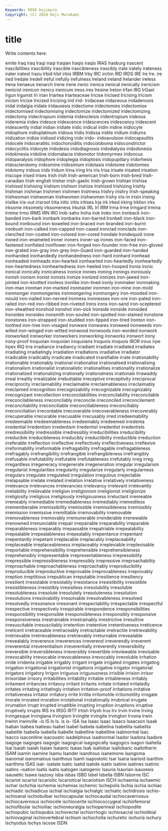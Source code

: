 ```yaml
---
Keywords: 9958 kojimura
Copyright: (C) 2024 Koji Murakami
---
```


# title

Write contents here.



emite Iraq iraq Iraqi
iraqi Iraqian Iraqis iraqis IRAS Irasburg irascent irascibilities irascibility irascible
irascibleness irascibly irate irately irateness irater iratest Irazu Irbid Irbil
irbis IRBM Irby IRC irchin IRD IRDS IRE Ire Ire.
ire ired Iredale Iredell ireful irefully irefulness Ireland ireland Irelander
ireless Irena Irenaeus irenarch Irene irene irenic irenica irenical irenically
irenicism irenicist irenicon irenics irenicum ireos ires Iresine Ireton Irfan
IRG IrGael Irgun Irgunist Iri irian Iriartea Iriarteaceae Iricise Iricised
Iricising Iricism iricism Iricize Iricized Iricizing irid irid- Iridaceae iridaceous
iridadenosis iridal iridalgia iridate iridauxesis iridectome iridectomies iridectomise iridectomised iridectomising
iridectomize iridectomized iridectomizing iridectomy iridectropium iridemia iridencleisis iridentropium irideous irideremia
irides iridesce iridescence iridescences iridescency iridescent iridescently iridial iridian iridiate
iridic iridical iridin iridine iridiocyte iridiophore iridioplatinum iridious Iridis Iridissa
iridite iridium iridiums iridization iridize iridized iridizing irido irido- iridoavulsion
iridocapsulitis iridocele iridoceratitic iridochoroiditis iridocoloboma iridoconstrictor iridocyclitis iridocyte iridodesis iridodiagnosis
iridodialysis iridodonesis iridokinesia iridoline iridomalacia iridomotor Iridomyrmex iridoncus iridoparalysis iridophore
iridoplegia iridoptosis iridopupillary iridorhexis iridosclerotomy iridosmine iridosmium iridotasis iridotome iridotomies
iridotomy iridous irids Iridum Irina iring Iris iris Irisa irisate
irisated irisation iriscope irised irises Irish irish Irish-american Irish-born Irish-bred
Irish-canadian Irish-english Irisher irish-gaelic Irish-grown Irishian Irishise Irishised Irishising Irishism
irishism Irishize Irishized Irishizing Irishly Irishman irishman Irishmen irishmen Irishness
Irishry irishry Irish-speaking Irishwoman irishwoman Irishwomen irishwomen Irishy iris-in irisin
irising irislike iris-out irisroot Irita iritic iritis iritises Irja irk
irked irking Irklion irks irksome irksomely irksomeness Irkutsk IRL Irl
IRM Irma Irme Irmgard Irmina Irmine Irmo IRMS IRN IRO
Irob-saho Iroha irok iroko iron ironback iron-banded iron-bark ironbark ironbarks
iron-barred Ironbelt iron-black iron-bound ironbound iron-boweled iron-braced iron-branded iron-burnt ironbush
iron-calked iron-capped iron-cased ironclad ironclads iron-clenched iron-coated iron-colored iron-cored Irondale
Irondequoit irone ironed iron-enameled ironer ironers ironer-up irones iron-faced iron-fastened
ironfisted ironflower iron-forged iron-founder iron-free iron-gloved iron-grated iron-gray iron-grey Iron-Guard
iron-guarded iron-handed ironhanded ironhandedly ironhandedness iron-hard ironhard ironhead ironheaded ironheads
iron-hearted ironhearted iron-heartedly ironheartedly iron-heartedness ironheartedness iron-heeled iron-hooped Ironia ironic
ironical ironically ironicalness ironice ironies ironing ironings ironiously ironish ironism
ironist ironists ironize ironized ironizes iron-jawed iron-jointed iron-knotted ironless ironlike
iron-lined ironly ironmaker ironmaking iron-man ironman iron-marked ironmaster ironmen iron-mine
iron-mold ironmonger ironmongeries ironmongering ironmongery iron-mooded iron-mould iron-nailed iron-nerved ironness
ironnesses iron-ore iron-pated iron-railed iron-red iron-ribbed iron-riveted Irons irons iron-sand
iron-sceptered iron-sheathed ironshod ironshot iron-sick Ironside ironside ironsided Ironsides ironsides
ironsmith iron-souled iron-spotted iron-stained ironstone ironstones iron-strapped iron-studded iron-tipped iron-tired
Ironton iron-toothed iron-tree iron-visaged ironware ironwares ironweed ironweeds iron-willed iron-winged
iron-witted ironwood ironwoods iron-worded ironwork ironworked ironworker ironworkers ironworking ironworks
ironwort irony irony-proof Iroquoian iroquoian iroquoians Iroquois iroquois IROR irous
irpe Irpex IRQ Irra irradiance irradiancy irradiant irradiate irradiated irradiates
irradiating irradiatingly irradiation irradiations irradiative irradiator irradicable irradicably irradicate irradicated
irrarefiable irrate irrationability irrationable irrationably irrational irrationalise irrationalised irrationalising irrationalism
irrationalist irrationalistic irrationalities irrationality irrationalize irrationalized irrationalizing irrationally irrationalness irrationals
Irrawaddy irreal irreality irrealizable irrebuttable irreceptive irreceptivity irreciprocal irreciprocity irreclaimability
irreclaimable irreclaimableness irreclaimably irreclaimed irrecognition irrecognizability irrecognizable irrecognizably irrecognizant irrecollection
irreconcilabilities irreconcilability irreconcilable irreconcilableness irreconcilably irreconcile irreconciled irreconcilement irreconciliability irreconciliable
irreconciliableness irreconciliably irreconciliation irrecordable irrecoverable irrecoverableness irrecoverably irrecuperable irrecurable irrecusable
irrecusably irred irredeemability irredeemable irredeemableness irredeemably irredeemed irredenta irredential Irredentism
irredentism Irredentist irredentist irredentists irredressibility irredressible irredressibly irreducibilities irreducibility irreducible
irreducibleness irreducibly irreductibility irreductible irreduction irreferable irreflection irreflective irreflectively irreflectiveness
irreflexive irreformability irreformable irrefragability irrefragable irrefragableness irrefragably irrefrangibility irrefrangible irrefrangibleness
irrefrangibly irrefusable irrefutability irrefutable irrefutableness irrefutably irreg irreg. irregardless irregeneracy
irregenerate irregeneration irregular irregularism irregularist irregularities irregularity irregularize irregularly irregularness
irregulars irregulate irregulated irregulation irregulous irrejectable irrelapsable irrelate irrelated irrelation
irrelative irrelatively irrelativeness irrelevance irrelevances irrelevancies irrelevancy irrelevant irrelevantly irreliability
irrelievable irreligion irreligionism irreligionist irreligionize irreligiosity irreligious irreligiously irreligiousness irreluctant
irremeable irremeably irremediable irremediableness irremediably irremediless irrememberable irremissibility irremissible irremissibleness
irremissibly irremission irremissive irremittable irremovability irremovable irremovableness irremovably irremunerable irrenderable
irrenewable irrenowned irrenunciable irrepair irrepairable irreparability irreparable irreparableness irreparably irrepassable
irrepatriable irrepealability irrepealable irrepealableness irrepealably irrepentance irrepentant irrepentantly irrepetant irreplacable
irreplacably irreplaceability irreplaceable irreplaceableness irreplaceably irrepleviable irreplevisable irreportable irreprehensibility irreprehensible
irreprehensibleness irreprehensibly irrepresentable irrepresentableness irrepressibility irrepressible irrepressibleness irrepressibly irrepressive irreproachability
irreproachable irreproachableness irreproachably irreproducibility irreproducible irreproductive irreprovable irreprovableness irreprovably irreption
irreptitious irrepublican irreputable irresilience irresiliency irresilient irresistable irresistably irresistance irresistibility
irresistible irresistibleness irresistibly irresistless irresolubility irresoluble irresolubleness irresolute irresolutely irresoluteness
irresolution irresolutions irresolvability irresolvable irresolvableness irresolved irresolvedly irresonance irresonant irrespectability
irrespectable irrespectful irrespective irrespectively irrespirable irrespondence irresponsibilities irresponsibility irresponsible irresponsibleness
irresponsibly irresponsive irresponsiveness irrestrainable irrestrainably irrestrictive irresultive irresuscitable irresuscitably irretention
irretentive irretentiveness irreticence irreticent irretraceable irretraceably irretractable irretractile irretrievability irretrievable
irretrievableness irretrievably irreturnable irrevealable irrevealably irreverence irreverences irreverend irreverendly irreverent
irreverential irreverentialism irreverentially irreverently irreversibility irreversible irreversibleness irreversibly irrevertible irreviewable
irrevisable irrevocability irrevocable irrevocableness irrevocably irrevoluble irrhation irride irridenta irrigable
irrigably irrigant irrigate irrigated irrigates irrigating irrigation irrigational irrigationist irrigations
irrigative irrigator irrigatorial irrigators irrigatory Irrigon irriguous irriguousness irrisible irrision
irrisor Irrisoridae irrisory irritabilities irritability irritable irritableness irritably irritament irritancies
irritancy irritant irritants irritate irritated irritatedly irritates irritating irritatingly irritation
irritation-proof irritations irritative irritativeness irritator irritatory irrite Irritila irritomotile irritomotility
irrogate irrorate irrorated irroration irrotational irrotationally irrubrical irrugate irrumation irrupt
irrupted irruptible irrupting irruption irruptions irruptive irruptively irrupts IRS irs
IRSG IRTF Irtish Irtysh Irus Irv Irvin Irvine Irving Irvingesque
Irvingiana Irvingism Irvingite irvingite Irvington Irvona Irwin Irwinn Irwinville -is
IS Is Is. is is- ISA Isa Isaac isaac Isaacs
Isaacson Isaak Isaban Isabea Isabeau Isabel isabel Isabela isabelina Isabelita
isabelita isabelite Isabella isabella Isabelle Isabelline isabelline isabnormal Isac Isacco
isaconitine isacoustic isadelphous isadnormal Isador Isadora Isadore isagoge isagoges isagogic
isagogical isagogically isagogics isagon Isahella Isai Isaiah isaiah Isaian Isaianic
Isaias Isak isallobar isallobaric isallotherm ISAM isamin isamine Isamu Isander
isandrous isanemone isangoma isanomal isanomalous isanthous Isanti isapostolic Isar Isaria
isarioid isarithm isarithms ISAS isat- isatate isatic isatid isatide isatin
isatine isatines isatinic isatins -isation Isatis isatis isatogen isatogenic Isauria
Isaurian isauxesis isauxetic Isawa isazoxy isba isbas ISBD Isbel Isbella
ISBN Isborne ISC Iscariot iscariot Iscariotic Iscariotical Iscariotism ISCH ischaemia
ischaemic ischar ischchia ischemia ischemias ischemic Ischepolis Ischia ischia ischiac
ischiadic ischiadicus ischial ischialgia ischialgic ischiatic ischidrosis ischio- ischioanal ischiobulbar
ischiocapsular ischiocaudal ischiocavernosus ischiocavernous ischiocele ischiocerite ischiococcygeal ischiofemoral ischiofibular ischioiliac
ischioneuralgia ischioperineal ischiopodite ischiopubic ischiopubis ischiorectal ischiorrhogic ischiosacral ischiotibial ischiovaginal
ischiovertebral ischium ischocholia ischuretic ischuria ischury Ischyodus Ischys iscose ISDN
